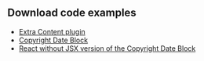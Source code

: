 ## Download code examples

- [Extra Content plugin](https://github.com/wptrainingteam/plugin-developer/blob/trunk/wp-learn-extra-content.zip)
- [Copyright Date Block](https://github.com/wptrainingteam/plugin-developer/blob/trunk/copyright-date-block.0.1.0.zip)
- [React without JSX version of the Copyright Date Block](https://github.com/wptrainingteam/plugin-developer/blob/trunk/rps-copyright-date-block.1.0.0.zip)
